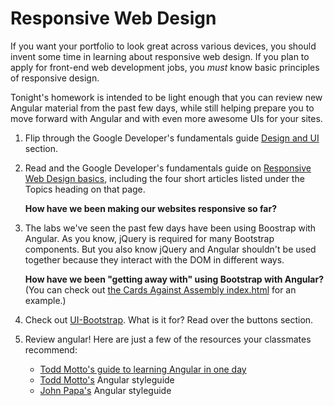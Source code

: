 # Responsive Web Design

If you want your portfolio to look great across various devices, you should invent some time in learning about responsive web design. If you plan to apply for front-end web development jobs, you *must* know basic principles of responsive design.  

Tonight's homework is intended to be light enough that you can review new Angular material from the past few days, while still helping prepare you to move forward with Angular and with even more awesome UIs for your sites.


1. Flip through the Google Developer's fundamentals guide <a href="https://developers.google.com/web/fundamentals/design-and-ui/?hl=en"   target="_blank">Design and UI</a> section.

2. Read and the Google Developer's fundamentals guide on <a href="" target="_blank">Responsive Web Design basics</a>, including the four short articles listed under the Topics heading on that page.  

	**How have we been making our websites responsive so far?**

3. The labs we've seen the past few days have been using Boostrap with Angular. As you know, jQuery is required for many Bootstrap components. But you also know jQuery and Angular shouldn't be used together because they interact with the DOM in different ways. 

	**How have we been "getting away with" using Bootstrap with Angular?** (You can check out <a href="https://github.com/sf-wdi-22-23/angular-custom-directives/blob/master/solution-code/app/index.html" target="_blank">the Cards Against Assembly index.html</a> for an example.)

4. Check out <a href="http://angular-ui.github.io/bootstrap/#/getting_started" target="_blank">UI-Bootstrap</a>.  What is it for? Read over the buttons section.  


5. Review angular! Here are just a few of the resources your classmates recommend:

	* <a href="" target="_blank">Todd Motto's guide to learning Angular in one day</a>   
	* <a href="https://github.com/toddmotto/angularjs-styleguide" target="_blank">Todd Motto's</a> Angular styleguide   
	* <a href="https://github.com/johnpapa/angular-styleguide" target="_blank">John Papa's</a> Angular styleguide   
